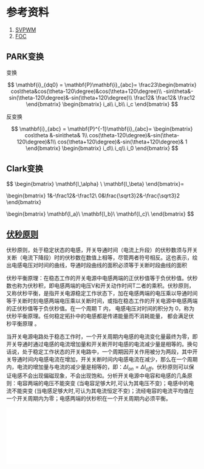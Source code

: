 # 参考资料

1. [SVPWM](https://zhuanlan.zhihu.com/p/47766452)
2. [FOC](https://zhuanlan.zhihu.com/p/147659820 "彭志辉")

## PARK变换

变换

$$
\mathbf{i}_{dq0} = \mathbf{P}\mathbf{i}_{abc}=
\frac23\begin{bmatrix}
cos\theta&cos(\theta-120\degree)&cos(\theta+120\degree)\\
-sin\theta&-sin(\theta-120\degree)&-sin(\theta+120\degree)\\
\frac12& \frac12& \frac12
\end{bmatrix}
\begin{bmatrix}
i_a\\ i_b\\ i_c
\end{bmatrix}
$$

反变换

$$
\mathbf{i}_{abc} = \mathbf{P}^{-1}\mathbf{i}_{abc}=
\begin{bmatrix}
cos\theta &-sin\theta& 1\\
cos(\theta-120\degree)&-sin(\theta-120\degree)&1\\
cos(\theta+120\degree)&-sin(\theta+120\degree)& 1
\end{bmatrix}
\begin{bmatrix}
i_d\\ i_q\\ i_0
\end{bmatrix}
$$

## Clark变换

$$
\begin{bmatrix}
\mathbf{I_\alpha}  \\
 \mathbf{I_\beta}
 \end{bmatrix}=

\begin{bmatrix}
1&-\frac12&-\frac12\\
0&\frac{\sqrt3}2&-\frac{\sqrt3}2
\end{bmatrix}

\begin{bmatrix}
\mathbf{I_a}\\
\mathbf{I_b}\\
\mathbf{I_c}\\
\end{bmatrix}
$$

## [伏秒原则](https://www.zhihu.com/question/437481153/answer/1667097183)

伏秒原则，处于稳定状态的电感，开关导通时间（电流上升段）的伏秒数须与开关关断（电流下降段）时的伏秒数在数值上相等，尽管两者符号相反。这也表示，绘出电感电压对时间的曲线，导通时段曲线的面积必须等于关断时段曲线的面积

伏秒平衡原理：在稳态工作的开关电源中电感两端的正伏秒值等于负伏秒值。伏秒数也称为伏秒积，即电感两端的电压V和开关动作时间T二者的乘积。伏秒原则，又称伏秒平衡，是指开关电源稳定工作状态下，加在电感两端的电压乘以导通时间等于关断时刻电感两端电压乘以关断时间，或指在稳态工作的开关电源中电感两端的正伏秒值等于负伏秒值。在一个周期 T 内， 电感电压对时间的积分为 0，称为伏秒平衡原理。任何稳定拓扑中的电感都是传递能量而不消耗能量， 都会满足伏秒平衡原理 。

当开关电源电路处于稳态工作时，一个开关周期内电感的电流变化量最终为零，即开关导通时通过电感的电流增加量和开关断开时电感的电流减少量是相等的。换句话说，处于稳定工作状态的开关电路中，一个周期因开关作用被分为两段，其中开关导通时间内电感电流在增加，开关关断时间内电感电流在减少，那么在一个周期内，电流的增加量与电流的减少量是相等的，即：$\Delta I_{on}=\Delta I_{off}$。伏秒原则可以保证电感不会出现偏磁现象，不会出现饱和。分析开关电源中电容和电感的几条原则：电容两端的电压不能突变 (当电容足够大时,可认为其电压不变)；电感中的电流不能突变 (当电感足够大时,可认为其电流恒定不变)；流经电容的电流平均值在一个开关周期内为零；电感两端的伏秒积在一个开关周期内必须平衡。


<iframe src="//player.bilibili.com/player.html?aid=414478323&bvid=BV11V41127pq&cid=232289126&page=1" scrolling="no" border="0" frameborder="no" framespacing="0" allowfullscreen="true"> </iframe>
